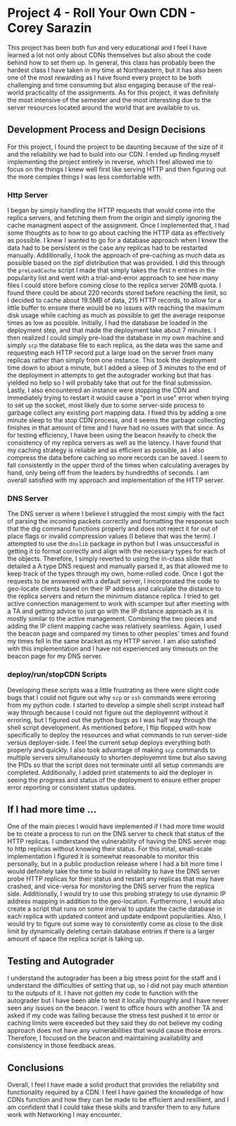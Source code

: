 # Project 4 - Roll Your Own CDN - Corey Sarazin

This project has been both fun and very educational and I feel I have learned a lot not only about CDNs themselves but also about the code behind how to set them up. In general, this class has probably been the hardest class I have taken in my time at Northeastern, but it has also been one of the most rewarding as I have found every project to be both challenging and time consuming but also engaging because of the real-world practicality of the assignments. As for this project, it was definitely the most intensive of the semester and the most interesting due to the server resources located around the world that are available to us. 

## Development Process and Design Decisions

For this project, I found the project to be daunting because of the size of it and the reliability we had to build into our CDN. I ended up finding myself implementing the project entirely in reverse, which I feel allowed me to focus on the things I knew well first like serving HTTP and then figuring out the more complex things I was less comfortable with.

### Http Server

I began by simply handling the HTTP requests that would come into the replica servers, and fetching them from the origin and simply ignoring the cache managment aspect of the assignment. Once I implemented that, I had some thoughts as to how to go about caching the HTTP data as effectively as possible. I knew I wanted to go for a database approach when I knew the data had to be persistent in the case any replicas had to be restarted manually. Additionally, I took the approach of pre-caching as much data as possible based on the zipf distribution that was provided. I did this through the `preLoadCache` script I made that simply takes the first n entries in the popularity list and went with a trial-and-error approach to see how many files I could store before coming close to the replica server 20MB quota. I found there could be about 220 records stored before reaching the limit, so I decided to cache about 19.5MB of data, 215 HTTP records, to allow for a little buffer to ensure there would be no issues with reaching the maximum disk usage while caching as much as possible to get the average response times as low as possible. Initially, I had the database be loaded in the deployment step, and that made the deployment take about 7 minutes. I then realized I could simply pre-load the database in my own machine and simply `scp` the database file to each replica, as the data was the same and requesting each HTTP record put a large load on the server from many replicas rather than simply from one instance. This took the deployment time down to about a minute, but I added a sleep of 3 minutes to the end of the deployment in attempts to get the autograder working but that has yielded no help so I will probably take that out for the final submission. Lastly, I also encountered an instance were stopping the CDN and immediately trying to restart it would cause a "port in use" error when trying to set up the socket, most likely due to some server-side process to garbage collect any existing port mapping data. I fixed this by adding a one minute sleep to the stop CDN process, and it seems the garbage collecting finishes in that amount of time and I have had no issues with that since. As for testing efficiency, I have been using the beacon heavily to check the consistency of my replica servers as well as the latency. I have found that my caching strategy is reliable and as efficient as possible, as I also compress the data before caching so more records can be saved. I seem to fall consistently in the upper third of the times when calculating averages by hand, only being off from the leaders by hundredths of seconds. I am overall satisfied with my approach and implementation of the HTTP server. 

### DNS Server

The DNS server is where I believe I struggled the most simply with the fact of parsing the incoming packets correctly and formatting the response such that the dig command functions properly and does not reject it for out of place flags or invalid compression values (I believe that was the term). I attempted to use the `dnslib` package in python but I was unsuccessful in getting it to format correctly and align with the necessary types for each of the objects. Therefore, I simply reverted to using the in-class slide that detailed a A type DNS request and manually parsed it, as that allowed me to keep track of the types through my own, home-rolled code. Once I got the requests to be answered with a default server, I incorporated the code to geo-locate clients based on their IP address and calculate the distance to the replica servers and return the minimum distance replica. I tried to get active connection management to work with scamper but after meeting with a TA and getting advice to just go with the IP distance approach as it is mostly similar to the active management. Combining the two pieces and adding the IP client mapping cache was relatively seamless. Again, I used the beacon page and compared my times to other peoples' times and found my times fell in the same bracket as my HTTP server. I am also satisfied with this implementation and I have not experienced any timeouts on the beacon page for my DNS server.

### deploy/run/stopCDN Scripts

Developing these scripts was a little frustrating as there were slight code bugs that I could not figure out why `scp` or `ssh` commands were erroring from my python code. I started to develop a simple shell script instead half way through because I could not figure out the deployemnt without it erroring, but I figured out the python bugs as I was half way through the shell script development. As mentioned before, I flip flopped with how specifically to deploy the resources and what commands to run server-side versus deployer-side. I feel the current setup deploys everything both properly and quickly. I also took advantage of making `scp` commands to multiple servers simultaneously to shorten deployemnt time but also saving the PIDs so that the script does not terminate until all setup commands are completed. Additionally, I added print statements to aid the deployer in seeing the progress and status of the deployment to ensure either proper error reporting or consistent status updates. 

## If I had more time ...

One of the main pieces I would have implemented if I had more time would be to create a process to run on the DNS server to check that status of the HTTP replicas. I understand the vulnerability of having the DNS server map to http replicas without knowing their status. For this inital, small-scale implementation I figured it is somewhat reasonable to monitor this personally, but in a public production release where I had a bit more time I would definitely take the time to build in reliability to have the DNS server probe HTTP replicas for their status and restart any replicas that may have crashed, and vice-versa for monitoring the DNS server from the replica side. Additionally, I would try to use this probing strategy to use dynamic IP address mapping in addition to the geo-location. Furthermore, I would also create a script that runs on some interval to update the cache database in each replica with updated content and update endpoint popularities. Also, I would try to figure out some way to consistently come as close to the disk limit by dynamically deleting certain database entries if there is a larger amount of space the replica script is taking up. 

## Testing and Autograder

I understand the autograder has been a big stress point for the staff and I understand the difficulties of setting that up, so I did not pay much attention to the outputs of it. I have not gotten my code to function with the autograder but I have been able to test it locally thoroughly and I have never seen any issues on the beacon. I went to office hours with another TA and asked if my code was failing because the stress test pushed it to error or caching limits were exceeded but they said they do not believe my coding approach does not have any vulnerabilities that would cause those errors. Therefore, I focused on the beacon and maintaining availability and consistency in those feedback areas. 

## Conclusions

Overall, I feel I have made a solid product that provides the reliability snd functionality required by a CDN. I feel I have gained the knowledge of how CDNs function and how they can be made to be efficient and resillient, and I am confident that I could take these skills and transfer them to any future work with Networking I may encounter.

